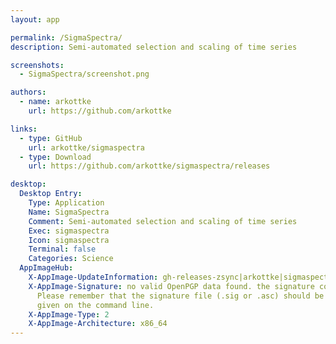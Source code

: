 ```yaml
---
layout: app

permalink: /SigmaSpectra/
description: Semi-automated selection and scaling of time series

screenshots:
  - SigmaSpectra/screenshot.png

authors:
  - name: arkottke
    url: https://github.com/arkottke

links:
  - type: GitHub
    url: arkottke/sigmaspectra
  - type: Download
    url: https://github.com/arkottke/sigmaspectra/releases

desktop:
  Desktop Entry:
    Type: Application
    Name: SigmaSpectra
    Comment: Semi-automated selection and scaling of time series
    Exec: sigmaspectra
    Icon: sigmaspectra
    Terminal: false
    Categories: Science
  AppImageHub:
    X-AppImage-UpdateInformation: gh-releases-zsync|arkottke|sigmaspectra|latest|SigmaSpectra*-x86_64.AppImage.zsync
    X-AppImage-Signature: no valid OpenPGP data found. the signature could not be verified.
      Please remember that the signature file (.sig or .asc) should be the first file
      given on the command line.
    X-AppImage-Type: 2
    X-AppImage-Architecture: x86_64
---
```

